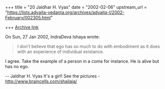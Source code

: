 +++
title = "20 Jaldhar H. Vyas"
date = "2002-02-06"
upstream_url = "https://lists.advaita-vedanta.org/archives/advaita-l/2002-February/002305.html"

+++
[Archive link](https://lists.advaita-vedanta.org/archives/advaita-l/2002-February/002305.html)

On Sun, 27 Jan 2002, IndraDeva Ishaya wrote:

>
> I don't believe that ego has so much to do with
> embodiment as it does with an experience of individual
> existance.

I agree.  Take the example of a person in a coma for instance.  He is
alive but has no ego.


--
Jaldhar H. Vyas <jaldhar at braincells.com>
It's a girl! See the pictures - http://www.braincells.com/shailaja/

